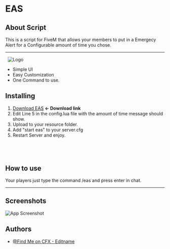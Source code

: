 
# EAS 



## About Script

This is a script for FiveM that allows your members to put in a Emergecy Alert for a Configurable amount of time you chose.

---


&nbsp;
![Logo](https://i.postimg.cc/Njx6pkZ0/features.png)




- Simple UI
- Easy Customization
- One Command to use.


## Installing
1. [Download EAS](https://github.com/EditnameOG/EAS/blob/main/eas.zip) **<- Download link**
2. Edit Line 5 in the config.lua file with the amount of time message should show.
3. Upload to your resource folder.
4. Add "start eas" to your server.cfg
5. Restart Server and enjoy.

&nbsp; 
------
## How to use

Your players just type the command /eas <message here> and press enter in chat.

---


## Screenshots

![App Screenshot](https://i.postimg.cc/Xv7N468w/EAS-SS.png)


## Authors

- [@Find Me on CFX - Editname](https://forum.cfx.re/u/Editname)

